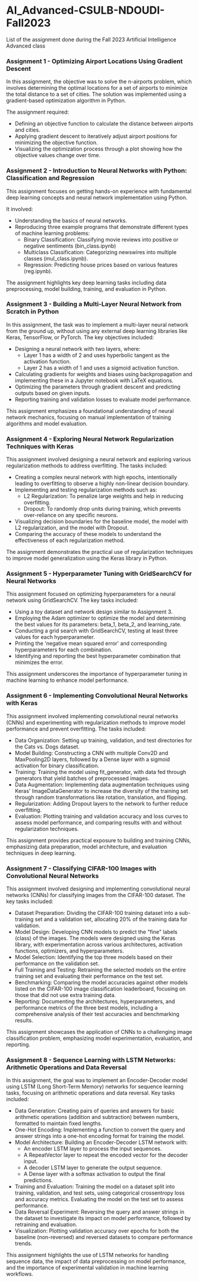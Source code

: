 # AI_Advanced-CSULB-NDOUDI-Fall2023
List of the assignment done during the Fall 2023 Artificial Intelligence Advanced class

### Assignment 1 - Optimizing Airport Locations Using Gradient Descent
In this assignment, the objective was to solve the n-airports problem, which involves determining the optimal locations for a set of airports to minimize the total distance to a set of cities. The solution was implemented using a gradient-based optimization algorithm in Python. 

The assignment required:
* Defining an objective function to calculate the distance between airports and cities.
* Applying gradient descent to iteratively adjust airport positions for minimizing the objective function.
* Visualizing the optimization process through a plot showing how the objective values change over time.

### Assignment 2 - Introduction to Neural Networks with Python: Classification and Regression
This assignment focuses on getting hands-on experience with fundamental deep learning concepts and neural network implementation using Python. 

It involved:
* Understanding the basics of neural networks.
* Reproducing three example programs that demonstrate different types of machine learning problems:
    * Binary Classification: Classifying movie reviews into positive or negative sentiments (bin_class.ipynb)
    * Multiclass Classification: Categorizing newswires into multiple classes (mul_class.ipynb).
    * Regression: Predicting house prices based on various features (reg.ipynb).

The assignment highlights key deep learning tasks including data preprocessing, model building, training, and evaluation in Python.

### Assignment 3 - Building a Multi-Layer Neural Network from Scratch in Python
In this assignment, the task was to implement a multi-layer neural network from the ground up, without using any external deep learning libraries like Keras, TensorFlow, or PyTorch. The key objectives included:

* Designing a neural network with two layers, where:
    * Layer 1 has a width of 2 and uses hyperbolic tangent as the activation function.
    * Layer 2 has a width of 1 and uses a sigmoid activation function.
* Calculating gradients for weights and biases using backpropagation and implementing these in a Jupyter notebook with LaTeX equations.
* Optimizing the parameters through gradient descent and predicting outputs based on given inputs.
* Reporting training and validation losses to evaluate model performance.

This assignment emphasizes a foundational understanding of neural network mechanics, focusing on manual implementation of training algorithms and model evaluation.

### Assignment 4 - Exploring Neural Network Regularization Techniques with Keras
This assignment involved designing a neural network and exploring various regularization methods to address overfitting. The tasks included:

* Creating a complex neural network with high epochs, intentionally leading to overfitting to observe a highly non-linear decision boundary.
* Implementing and testing regularization methods such as:
    * L2 Regularization: To penalize large weights and help in reducing overfitting.
    * Dropout: To randomly drop units during training, which prevents over-reliance on any specific neurons.
* Visualizing decision boundaries for the baseline model, the model with L2 regularization, and the model with Dropout.
* Comparing the accuracy of these models to understand the effectiveness of each regularization method.

The assignment demonstrates the practical use of regularization techniques to improve model generalization using the Keras library in Python.

### Assignment 5 - Hyperparameter Tuning with GridSearchCV for Neural Networks
This assignment focused on optimizing hyperparameters for a neural network using GridSearchCV. The key tasks included:

* Using a toy dataset and network design similar to Assignment 3.
* Employing the Adam optimizer to optimize the model and determining the best values for its parameters: beta_1, beta_2, and learning_rate.
* Conducting a grid search with GridSearchCV, testing at least three values for each hyperparameter.
* Printing the 'negative mean squared error' and corresponding hyperparameters for each combination.
* Identifying and reporting the best hyperparameter combination that minimizes the error.

This assignment underscores the importance of hyperparameter tuning in machine learning to enhance model performance.

### Assignment 6 - Implementing Convolutional Neural Networks with Keras
This assignment involved implementing convolutional neural networks (CNNs) and experimenting with regularization methods to improve model performance and prevent overfitting. The tasks included:

* Data Organization: Setting up training, validation, and test directories for the Cats vs. Dogs dataset.
* Model Building: Constructing a CNN with multiple Conv2D and MaxPooling2D layers, followed by a Dense layer with a sigmoid activation for binary classification.
* Training: Training the model using fit_generator, with data fed through generators that yield batches of preprocessed images.
* Data Augmentation: Implementing data augmentation techniques using Keras' ImageDataGenerator to increase the diversity of the training set through random transformations like rotation, translation, and flipping.
* Regularization: Adding Dropout layers to the network to further reduce overfitting.
* Evaluation: Plotting training and validation accuracy and loss curves to assess model performance, and comparing results with and without regularization techniques.

This assignment provides practical exposure to building and training CNNs, emphasizing data preparation, model architecture, and evaluation techniques in deep learning.

### Assignment 7 - Classifying CIFAR-100 Images with Convolutional Neural Networks
This assignment involved designing and implementing convolutional neural networks (CNNs) for classifying images from the CIFAR-100 dataset. The key tasks included:

* Dataset Preparation: Dividing the CIFAR-100 training dataset into a sub-training set and a validation set, allocating 20% of the training data for validation.
* Model Design: Developing CNN models to predict the "fine" labels (class) of the images. The models were designed using the Keras library, with experimentation across various architectures, activation functions, optimizers, and hyperparameters.
* Model Selection: Identifying the top three models based on their performance on the validation set.
* Full Training and Testing: Retraining the selected models on the entire training set and evaluating their performance on the test set.
* Benchmarking: Comparing the model accuracies against other models listed on the CIFAR-100 image classification leaderboard, focusing on those that did not use extra training data.
* Reporting: Documenting the architectures, hyperparameters, and performance metrics of the three best models, including a comprehensive analysis of their test accuracies and benchmarking results.

This assignment showcases the application of CNNs to a challenging image classification problem, emphasizing model experimentation, evaluation, and reporting.

### Assignment 8 - Sequence Learning with LSTM Networks: Arithmetic Operations and Data Reversal
In this assignment, the goal was to implement an Encoder-Decoder model using LSTM (Long Short-Term Memory) networks for sequence learning tasks, focusing on arithmetic operations and data reversal. Key tasks included:

* Data Generation: Creating pairs of queries and answers for basic arithmetic operations (addition and subtraction) between numbers, formatted to maintain fixed lengths.
* One-Hot Encoding: Implementing a function to convert the query and answer strings into a one-hot encoding format for training the model.
* Model Architecture: Building an Encoder-Decoder LSTM network with:
    * An encoder LSTM layer to process the input sequences.
    * A RepeatVector layer to repeat the encoded vector for the decoder input.
    * A decoder LSTM layer to generate the output sequence.
    * A Dense layer with a softmax activation to output the final predictions.
* Training and Evaluation: Training the model on a dataset split into training, validation, and test sets, using categorical crossentropy loss and accuracy metrics. Evaluating the model on the test set to assess performance.
* Data Reversal Experiment: Reversing the query and answer strings in the dataset to investigate its impact on model performance, followed by retraining and evaluation.
* Visualization: Plotting validation accuracy over epochs for both the baseline (non-reversed) and reversed datasets to compare performance trends.

This assignment highlights the use of LSTM networks for handling sequence data, the impact of data preprocessing on model performance, and the importance of experimental validation in machine learning workflows.











